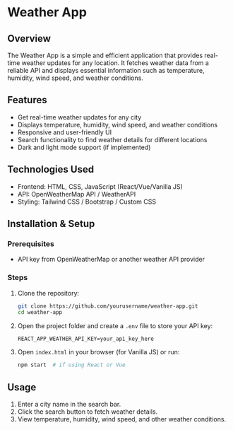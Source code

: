 # Weather App

## Overview
The Weather App is a simple and efficient application that provides real-time weather updates for any location. It fetches weather data from a reliable API and displays essential information such as temperature, humidity, wind speed, and weather conditions.

## Features
- Get real-time weather updates for any city
- Displays temperature, humidity, wind speed, and weather conditions
- Responsive and user-friendly UI
- Search functionality to find weather details for different locations
- Dark and light mode support (if implemented)

## Technologies Used
- Frontend: HTML, CSS, JavaScript (React/Vue/Vanilla JS)
- API: OpenWeatherMap API / WeatherAPI
- Styling: Tailwind CSS / Bootstrap / Custom CSS

## Installation & Setup
### Prerequisites
- API key from OpenWeatherMap or another weather API provider

### Steps
1. Clone the repository:
   ```sh
   git clone https://github.com/yourusername/weather-app.git
   cd weather-app
   ```
2. Open the project folder and create a `.env` file to store your API key:
   ```env
   REACT_APP_WEATHER_API_KEY=your_api_key_here
   ```
3. Open `index.html` in your browser (for Vanilla JS) or run:
   ```sh
   npm start  # if using React or Vue
   ```
## Usage
1. Enter a city name in the search bar.
2. Click the search button to fetch weather details.
3. View temperature, humidity, wind speed, and other weather conditions.

